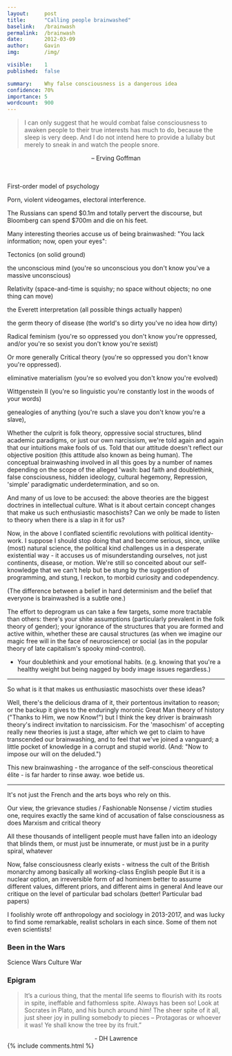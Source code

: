 ```yaml
---
layout:     post
title:      "Calling people brainwashed"
baselink:   /brainwash
permalink:  /brainwash
date:       2012-03-09
author:     Gavin   
img:        /img/

visible:    1
published:  false

summary:    Why false consciousness is a dangerous idea 
confidence: 70%
importance: 5
wordcount:  900
---
```



> I can only suggest that he would combat false consciousness to awaken people to their true interests has much to do, because the sleep is very deep. And I do not intend here to provide a lullaby but merely to sneak in and watch the people snore.

<center>&#8211; Erving Goffman</center>
<br><br>


First-order model of psychology

Porn, violent videogames, electoral interference.

The Russians can spend $0.1m and totally pervert the discourse, but Bloomberg can spend $700m and die on his feet.


Many interesting theories accuse us of being brainwashed: "You lack information; now, open your eyes":

Tectonics (on solid ground)

the unconscious mind (you're so unconscious you don't know you've a massive unconscious)

Relativity (space-and-time is squishy; no space without objects; no one thing can move)

the Everett interpretation (all possible things actually happen)

the germ theory of disease (the world's so dirty you've no idea how dirty)

Radical feminism (you're so oppressed you don't know you're oppressed, and/or you're so sexist you don't know you're sexist)

Or more generally Critical theory (you're so oppressed you don't know you're oppressed).

eliminative materialism (you're so evolved you don't know you're evolved)

Wittgenstein II (you're so linguistic you're constantly lost in the woods of your words)

genealogies of anything (you're such a slave you don't know you're a slave),



Whether the culprit is folk theory, oppressive social structures, blind academic paradigms, or just our own narcissism, we're told again and again that our intuitions make fools of us. Told that our attitude doesn't reflect our objective position (this attitude also known as being human). The conceptual brainwashing involved in all this goes by a number of names depending on the scope of the alleged 'wash: bad faith and doublethink, false consciousness, hidden ideology, cultural hegemony, Repression, 'simple' paradigmatic underdetermination, and so on.

And many of us love to be accused: the above theories are the biggest doctrines in intellectual culture. What is it about certain concept changes that make us such enthusiastic masochists? Can we only be made to listen to theory when there is a slap in it for us?

Now, in the above I conflated scientific revolutions with political identity-work. I suppose I should stop doing that and become serious, since, unlike (most) natural science, the political kind challenges us in a desperate existential way - it accuses us of misunderstanding ourselves, not just continents, disease, or motion. We're still so conceited about our self-knowledge that we can't help but be stung by the suggestion of programming, and stung, I reckon, to morbid curiosity and codependency.

(The difference between a belief in hard determinism and the belief that everyone is brainwashed is a subtle one.)

The effort to deprogram us can take a few targets, some more tractable than others: there's your shite assumptions (particularly prevalent in the folk theory of gender); your ignorance of the structures that you are formed and active within, whether these are causal structures (as when we imagine our magic free will in the face of neuroscience) or social (as in the popular theory of late capitalism's spooky mind-control).

- Your doublethink and your emotional habits. (e.g. knowing that you're a healthy weight but being nagged by body image issues regardless.)

***********************************************************

So what is it that makes us enthusiastic masochists over these ideas?

Well, there's the delicious drama of it, their portentous invitation to reason; or the backup it gives to the enduringly moronic Great Man theory of history ("Thanks to Him, we now Know!") but I think the key driver is brainwash theory's indirect invitation to narcissicism. For the 'masochism' of accepting really new theories is just a stage, after which we get to claim to have transcended our brainwashing, and to feel that we've joined a vanguard; a little pocket of knowledge in a corrupt and stupid world. (And: "Now to impose our will on the deluded.")

This new brainwashing - the arrogance of the self-conscious theoretical élite - is far harder to rinse away. woe betide us.

**********************************************

It's not just the French and the arts boys who rely on this.

Our view, the grievance studies / Fashionable Nonsense / victim studies one, requires exactly the same kind of accusation of false consciousness as does Marxism and critical theory

All these thousands of intelligent people must have fallen into an ideology that blinds them, or must just be innumerate, or must just be in a purity spiral, whatever

Now, false consciousness clearly exists - witness the cult of the British monarchy among basically all working-class English people But it is a nuclear option, an irreversible form of ad hominem
better to assume different values, different priors, and different aims in general And leave our critique on the level of particular bad scholars (better! Particular bad papers)

I foolishly wrote off anthropology and sociology in 2013-2017, and was lucky to find some remarkable, realist scholars in each since. Some of them not even scientists!





<div class="accordion">
	<h3>Been in the Wars</h3>
	<div>
		Science Wars
		Culture War
	</div>
	<!--  -->
	<h3>Epigram</h3>
	<div>
		<blockquote>
			It’s a curious thing, that the mental life seems to flourish with its roots in spite, ineffable and fathomless spite. Always has been so! Look at Socrates in Plato, and his bunch around him! The sheer spite of it all, just sheer joy in pulling somebody to pieces – Protagoras or whoever it was! Ye shall know the tree by its fruit.” 
		</blockquote>
		<center>  - DH Lawrence  </center>
	</div>
</div>
{%	include comments.html	%}



